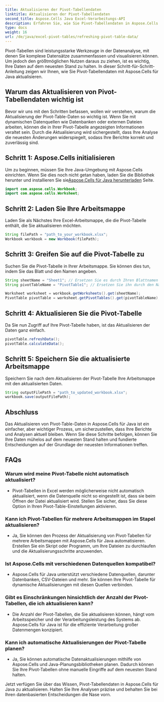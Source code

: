 ```yaml
---
title: Aktualisieren der Pivot-Tabellendaten
linktitle: Aktualisieren der Pivot-Tabellendaten
second_title: Aspose.Cells Java Excel-Verarbeitungs-API
description: Erfahren Sie, wie Sie Pivot-Tabellendaten in Aspose.Cells für Java aktualisieren. Halten Sie Ihre Daten mühelos auf dem neuesten Stand.
type: docs
weight: 16
url: /de/java/excel-pivot-tables/refreshing-pivot-table-data/
---
```


Pivot-Tabellen sind leistungsstarke Werkzeuge in der Datenanalyse, mit denen Sie komplexe Datensätze zusammenfassen und visualisieren können. Um jedoch den größtmöglichen Nutzen daraus zu ziehen, ist es wichtig, Ihre Daten auf dem neuesten Stand zu halten. In dieser Schritt-für-Schritt-Anleitung zeigen wir Ihnen, wie Sie Pivot-Tabellendaten mit Aspose.Cells für Java aktualisieren.

## Warum das Aktualisieren von Pivot-Tabellendaten wichtig ist

Bevor wir uns mit den Schritten befassen, wollen wir verstehen, warum die Aktualisierung der Pivot-Table-Daten so wichtig ist. Wenn Sie mit dynamischen Datenquellen wie Datenbanken oder externen Dateien arbeiten, können die in Ihrer Pivot-Tabelle angezeigten Informationen veraltet sein. Durch die Aktualisierung wird sichergestellt, dass Ihre Analyse die neuesten Änderungen widerspiegelt, sodass Ihre Berichte korrekt und zuverlässig sind.

## Schritt 1: Aspose.Cells initialisieren

 Um zu beginnen, müssen Sie Ihre Java-Umgebung mit Aspose.Cells einrichten. Wenn Sie dies noch nicht getan haben, laden Sie die Bibliothek herunter und installieren Sie sie[Aspose.Cells für Java herunterladen](https://releases.aspose.com/cells/java/) Seite.

```java
import com.aspose.cells.Workbook;
import com.aspose.cells.Worksheet;
```

## Schritt 2: Laden Sie Ihre Arbeitsmappe

Laden Sie als Nächstes Ihre Excel-Arbeitsmappe, die die Pivot-Tabelle enthält, die Sie aktualisieren möchten.

```java
String filePath = "path_to_your_workbook.xlsx";
Workbook workbook = new Workbook(filePath);
```

## Schritt 3: Greifen Sie auf die Pivot-Tabelle zu

Suchen Sie die Pivot-Tabelle in Ihrer Arbeitsmappe. Sie können dies tun, indem Sie das Blatt und den Namen angeben.

```java
String sheetName = "Sheet1"; // Ersetzen Sie es durch Ihren Blattnamen
String pivotTableName = "PivotTable1"; // Ersetzen Sie ihn durch den Namen Ihrer Pivot-Tabelle

Worksheet worksheet = workbook.getWorksheets().get(sheetName);
PivotTable pivotTable = worksheet.getPivotTables().get(pivotTableName);
```

## Schritt 4: Aktualisieren Sie die Pivot-Tabelle

Da Sie nun Zugriff auf Ihre Pivot-Tabelle haben, ist das Aktualisieren der Daten ganz einfach.

```java
pivotTable.refreshData();
pivotTable.calculateData();
```

## Schritt 5: Speichern Sie die aktualisierte Arbeitsmappe

Speichern Sie nach dem Aktualisieren der Pivot-Tabelle Ihre Arbeitsmappe mit den aktualisierten Daten.

```java
String outputFilePath = "path_to_updated_workbook.xlsx";
workbook.save(outputFilePath);
```

## Abschluss

Das Aktualisieren von Pivot-Table-Daten in Aspose.Cells für Java ist ein einfacher, aber wichtiger Prozess, um sicherzustellen, dass Ihre Berichte und Analysen aktuell bleiben. Wenn Sie diese Schritte befolgen, können Sie Ihre Daten mühelos auf dem neuesten Stand halten und fundierte Entscheidungen auf der Grundlage der neuesten Informationen treffen.

## FAQs

### Warum wird meine Pivot-Tabelle nicht automatisch aktualisiert?
   - Pivot-Tabellen in Excel werden möglicherweise nicht automatisch aktualisiert, wenn die Datenquelle nicht so eingestellt ist, dass sie beim Öffnen der Datei aktualisiert wird. Stellen Sie sicher, dass Sie diese Option in Ihren Pivot-Table-Einstellungen aktivieren.

### Kann ich Pivot-Tabellen für mehrere Arbeitsmappen im Stapel aktualisieren?
   - Ja, Sie können den Prozess der Aktualisierung von Pivot-Tabellen für mehrere Arbeitsmappen mit Aspose.Cells für Java automatisieren. Erstellen Sie ein Skript oder Programm, um Ihre Dateien zu durchlaufen und die Aktualisierungsschritte anzuwenden.

### Ist Aspose.Cells mit verschiedenen Datenquellen kompatibel?
   - Aspose.Cells für Java unterstützt verschiedene Datenquellen, darunter Datenbanken, CSV-Dateien und mehr. Sie können Ihre Pivot-Tabelle für dynamische Aktualisierungen mit diesen Quellen verbinden.

### Gibt es Einschränkungen hinsichtlich der Anzahl der Pivot-Tabellen, die ich aktualisieren kann?
   - Die Anzahl der Pivot-Tabellen, die Sie aktualisieren können, hängt vom Arbeitsspeicher und der Verarbeitungsleistung des Systems ab. Aspose.Cells für Java ist für die effiziente Verarbeitung großer Datenmengen konzipiert.

### Kann ich automatische Aktualisierungen der Pivot-Tabelle planen?
   - Ja, Sie können automatische Datenaktualisierungen mithilfe von Aspose.Cells und Java-Planungsbibliotheken planen. Dadurch können Sie Ihre Pivot-Tabellen ohne manuelle Eingriffe auf dem neuesten Stand halten.

Jetzt verfügen Sie über das Wissen, Pivot-Tabellendaten in Aspose.Cells für Java zu aktualisieren. Halten Sie Ihre Analysen präzise und behalten Sie bei Ihren datenbasierten Entscheidungen die Nase vorn.